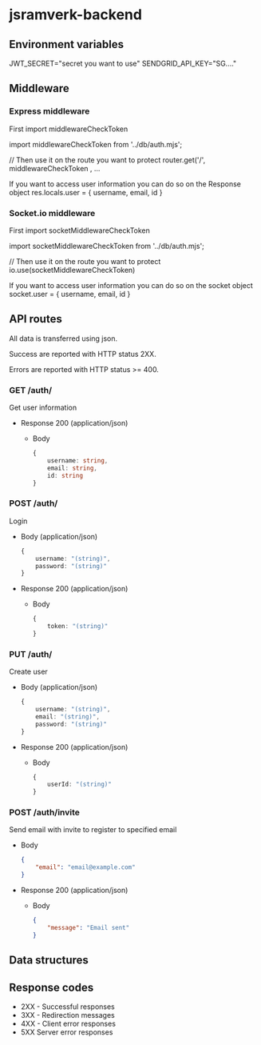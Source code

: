 # jsramverk-backend

## Environment variables
JWT_SECRET="secret you want to use"
SENDGRID_API_KEY="SG...."

## Middleware

### Express middleware
First import middlewareCheckToken

import middlewareCheckToken from '../db/auth.mjs';

// Then use it on the route you want to protect
router.get('/', middlewareCheckToken , ...

If you want to access user information you can do so on the Response object
res.locals.user = {
    username,
    email,
    id
}

### Socket.io middleware
First import socketMiddlewareCheckToken

import socketMiddlewareCheckToken from '../db/auth.mjs';

// Then use it on the route you want to protect
io.use(socketMiddlewareCheckToken)

If you want to access user information you can do so on the socket object
socket.user = {
    username,
    email,
    id
}

## API routes

All data is transferred using json.

Success are reported with HTTP status 2XX.

Errors are reported with HTTP status >= 400.

### GET /auth/
Get user information

+ Response 200 (application/json)

    + Body

        ```ts
        {
            username: string,
            email: string,
            id: string
        }
        ```

### POST /auth/
Login

+ Body (application/json)

    ```ts
    {
        username: "(string)",
        password: "(string)"
    }
    ```

+ Response 200 (application/json)

    + Body

        ```ts
        {
            token: "(string)"
        }
        ```

### PUT /auth/
Create user

+ Body (application/json)

    ```ts
    {
        username: "(string)",
        email: "(string)",
        password: "(string)"
    }
    ```

+ Response 200 (application/json)

    + Body

        ```ts
        {
            userId: "(string)"
        }
        ```

### POST /auth/invite
Send email with invite to register to specified email

+ Body
    ```json
    {
        "email": "email@example.com"
    }
    ```

+ Response 200 (application/json)

    + Body

        ```json
        {
            "message": "Email sent"
        }
        ```



## Data structures


## Response codes
- 2XX - Successful responses
- 3XX - Redirection messages
- 4XX - Client error responses
- 5XX Server error responses